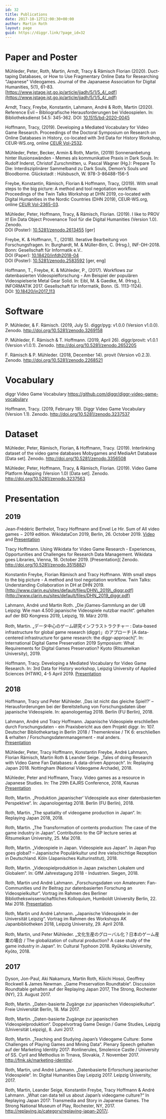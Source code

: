 ```yaml
---
id: 32
title: Publications
date: 2017-10-12T12:00:30+00:00
author: Martin Roth
layout: page
guid: https://diggr.link/?page_id=32
---
```

# Paper and Poster 

<span class="mci-citation"><span class="mci-citation-author">Mühleder, Peter, Roth, Martin, Arndt, Tracy & Rämisch Florian </span><span class="mci-citation-year">(2020). </span><span class="mci-citation-title">Duct-taping Databases, or How to Use Fragmentary Online Data for Researching "Japanese" Videogames.</span>
   Journal of the Japanaese Association for Digital Humanities, 5(1), 61-83.
   [https://www.jstage.jst.go.jp/article/jjadh/5/1/5_4/_pdf](https://www.jstage.jst.go.jp/article/jjadh/5/1/5_4/_pdf)

<span class="mci-citation"><span class="mci-citation-author">Arndt, Tracy, Freybe, Konstantin, Lahmann, André & Roth, Martin </span><span class="mci-citation-year">(2020).</span> <span class="mci-citation-title">Reference Evil – Bibliografische Herausforderungen bei Videospielen.</span> In: Bibliotheksdienst 54.5: 345-362.
DOI: [10.1515/bd-2020-0045](https://www.degruyter.com/view/journals/bd/54/5/article-p345.xml)</span>

<span class="mci-citation"><span class="mci-citation-author">Hoffmann, Tracy, </span><span class="mci-citation-year">(2019). </span><span class="mci-citation-title">Developing a Mediated Vocabulary for Video Game Research.</span>
   <span class="mci-citation-conftitle">Proceedings of the Doctoral Symposium on Research on Online Databases in History, co-located with 3rd Data for History Workshop</span>,
   CEUR-WS.org, online [CEUR Vol-2532](http://ceur-ws.org/Vol-2532/paper8.pdf).

<span class="mci-citation"><span class="mci-citation-author">Mühleder, Peter, Becker, Armin & Roth, Martin, </span><span class="mci-citation-year">(2019) </span><span class="mci-citation-title">Sonnenanbetung hinter Illusionswänden - Memes als kommunikative Praxis in Dark Souls.</span> In: Rudolf Inderst, Christof Zurschmitten, u. Pascal Wagner (Hg.): Prepare To Die: Interdisziplinärer Sammelband zu Dark Souls, Demon’s Souls und Bloodborne. Glückstadt : Hülsbusch, W. 978-3-86488-156-5</span>

<span class="mci-citation"><span class="mci-citation-author">Freybe, Konstantin, Rämisch, Florian & Hoffmann, Tracy, </span><span class="mci-citation-year">(2019). </span><span class="mci-citation-title">With small steps to the big picture: A method and tool negotiation workflow.</span>
   <span class="mci-citation-conftitle">Proceedings of the Twin Talks Workshop at DHN 2019, co-located with Digital Humanities in the Nordic Countries (DHN 2019)</span>,
   CEUR-WS.org, online [CEUR Vol-2365-03](http://ceur-ws.org/Vol-2365/03-TwinTalks-DHN2019_paper_3.pdf).

<div id="citation_CHICAGO" class="tab-pane active">
  <p>
    Mühleder, Peter, Hoffmann, Tracy, & Rämisch, Florian. (2019). I like to PROV it! Ein Data Object Provenance Tool für die Digital Humanities (Version 1.0). Zenodo.<br /> DOI (Poster): <a href="http://doi.org/10.5281/zenodo.2613455">10.5281/zenodo.2613455</a> [ger]
  </p>
</div>

<span class="mci-citation"><span class="mci-citation-author">Freybe, K. & Hoffmann, T., </span><span class="mci-citation-year"> (2018). </span><span class="mci-citation-title">Iterative Bearbeitung von Forschungsfragen. </span><span class="mci-citation-editor"> In: Burghardt, M. & Müller-Birn, C. (Hrsg.), </span><span class="mci-citation-conftitle">INF-DH-2018. </span><span class="mci-citation-pubplace">Bonn: </span><span class="mci-citation-publisher">Gesellschaft für Informatik e.V..</span></span>  
DOI (Paper): [10.18420/infdh2018-04](https://doi.org/10.18420/infdh2018-04)  
DOI (Poster): [10.5281/zenodo.2583592](http://doi.org/10.5281/zenodo.2583592) [ger, eng]

<span class="mci-citation"><span class="mci-citation-author">Hoffmann, T., Freybe, K. & Mühleder, P., </span><span class="mci-citation-year"> (2017). </span><span class="mci-citation-title">Workflows zur datenbasierten Videospielforschung - Am Beispiel der populären Videospielserie Metal Gear Solid. </span><span class="mci-citation-editor"> In: Eibl, M. & Gaedke, M. (Hrsg.), </span><span class="mci-citation-conftitle">INFORMATIK 2017. </span><span class="mci-citation-publisher">Gesellschaft für Informatik, Bonn. </span><span class="mci-citation-publisher"> (S. 1113-1124). </span></span>  
<span class="bold">DOI: </span><span class="mci_abstract"><a href="https://doi.org/10.18420/in2017_113">10.18420/in2017_113 </a></span>

# Software

<span class="ng-binding">P. Mühleder, & F. Rämisch. (2019, July 5). diggr/pyg: v1.0.0 (Version v1.0.0). Zenodo. <a href="http://doi.org/10.5281/zenodo.3269158">http://doi.org/10.5281/zenodo.3269158</a></span>

<span class="ng-binding">P. Mühleder, F. Rämisch & T. Hoffmann. (2019, April 26). diggr/provit: v1.0.1 (Version v1.0.1). Zenodo. <a href="http://doi.org/10.5281/zenodo.2652205">http://doi.org/10.5281/zenodo.2652205</a></span>

<span class="ng-binding">F. Rämisch & P. Mühleder. (2018, December 14). provit (Version v0.2.3). Zenodo. <a href="http://doi.org/10.5281/zenodo.2268521">http://doi.org/10.5281/zenodo.2268521</a></span>

# Vocabulary

diggr Video Game Vocabulary
<https://github.com/diggr/diggr-video-game-vocabulary>

<span class="ng-binding">Hoffmann, Tracy. (2019, February 19). Diggr Video Game Vocabulary (Version 1.1). Zenodo. <a href="http://doi.org/10.5281/zenodo.3237537">http://doi.org/10.5281/zenodo.3237537</a></span>

# Dataset

Mühleder, Peter, Rämisch, Florian, & Hoffmann, Tracy. (2019). Interlinking dataset of the video game databases Mobygames and MediaArt Database [Data set]. Zenodo. <a href="http://doi.org/10.5281/zenodo.3356508">http://doi.org/10.5281/zenodo.3356508</a>

Mühleder, Peter, Hoffmann, Tracy, & Rämisch, Florian. (2019). Video Game Platform Mapping (Version 1.0) [Data set]. Zenodo. <a href="http://doi.org/10.5281/zenodo.3237563">http://doi.org/10.5281/zenodo.3237563</a>

# Presentation 

## 2019

Jean-Frédéric Berthelot, Tracy Hoffmann and Envel Le Hir. Sum of All video games − 2019 edition. WikidataCon 2019, Berlin, 26. October 2019.
[Video](https://commons.wikimedia.org/wiki/File:WikidataCon_2019_-_Sum_of_all_video_games.pdf) and
[Presentation](https://media.ccc.de/v/wikidatacon2019-1074-sum_of_all_video_games_2019_edition)

Tracy Hoffmann. Using Wikidata for Video Game Research - Experiences, Opportunities and Challenges for Research Data Management. Wikidata goes Libraries, Vienna, 18. October 2019.
[Presentation]( Zenodo. http://doi.org/10.5281/zenodo.3515882)

Konstantin Freybe, Florian Rämisch and Tracy Hoffmann. With small steps to the big picture - A method and tool negotiation workflow. Twin Talks: Understanding Collaboration in DH at DHN 2019.
[http://www.clarin.eu/sites/default/files/DHN\_2019\_diggr.pdf](http://www.clarin.eu/sites/default/files/DHN_2019_diggr.pdf)

Lahmann, André und Martin Roth. „Die jGames-Sammlung an der UB Leipzig: Wie man 4.500 japanische Videospiele nutzbar macht“. gehalten auf der BID Kongress 2019, Leipzig, 19. März 2019.

Roth, Martin. „データ中心のゲーム研究インフラストラクチャー : Data-based infrastructure for global game research (diggr)」のアプローチ [A data-centered infrastructure for game research: the diggr-approach]“. In: International Digital Game Preservation 2019  Symposium: What Requirements for Digital Games Preservation? Kyoto (Ritsumeikan University), 2019.

Hoffmann, Tracy. Developing a Mediated Vocabulary for Video Game Research. In: 3rd Data for History workshop, Leipzig University of Applied Sciences (HTWK), 4-5 April 2019.
[Presentation](http://dataforhistory.org/sites/default/files/rodbh20190404_hoffmann.pdf)

## 2018

Hoffmann, Tracy und Peter Mühleder. ,Das ist nicht das gleiche Spiel!?‘ – Herausforderungen bei der Bereitstellung von Forschungsdaten über japanische Videospiele. In: apanologentag 2018. Berlin (FU Berlin), 2018.

Lahmann, André und Tracy Hoffmann. Japanische Videospiele erschließen durch Forschungsdaten - ein Praxisbericht aus dem Projekt diggr. In: 107. Deutscher Bibliothekartag in Berlin 2018 / Themenkreise / TK 6: erschließen & erhalten / Forschungsdatenmanagement - mal anders.  
[Presentation](https://opus4.kobv.de/opus4-bib-info/files/3619/Bibtag18-Praxisbericht_diggr.pdf)

Mühleder, Peter, Tracy Hoffmann, Konstantin Freybe, André Lahmann, Florian Rämisch, Martin Roth & Leander Seige. „Tales of doing Research with Video Game Fan Databases: A data-driven Approach“. In: Replaying Japan 2018. Nottingham (National Videogame Archade), 2018.

Mühleder, Peter and Hoffmann, Tracy. Video games as a resource in Japanese Studies. In: The 29th EAJRS Conference, 2018, Kaunas  
[Presentation](https://www.eajrs.net/files/happyo/muhleder_peter_18.pdf)

Roth, Martin. „Produktion ‚japanischer‘ Videospiele aus einer datenbasierten Perspektive“. In: Japanologentag 2018. Berlin (FU Berlin), 2018.

Roth, Martin. „The spatiality of videogame production in Japan“. In: Replaying Japan 2018, 2018.

Roth, Martin. „The Transformation of contents production: The case of the game industry in Japan“. Contribution to the GP lecture series at Ritsumeikan University, 25. Mai 2018.

Roth, Martin. „Videospiele in Japan. Videospiele aus Japan“. In Japan Pop goes global? – Japanische Populärkultur und ihre vielschichtige Rezeption in Deutschland. Köln (Japanisches Kulturinstitut), 2018.

Roth, Martin. „Videospielproduktion in Japan zwischen Lokalem und Globalem“. In: GfM Jahrestagung 2018 - Industrien. Siegen, 2018.

Roth, Martin und André Lahmann. „Forschungsdaten von Amateuren: Fan-Communities und ihr Beitrag zur datenbasierten Forschung an Videospielkultur“. Vortrag im Rahmen des Berliner Bibliothekswissenschaftliches Kolloquium, Humboldt University Berlin, 22. Mai 2018. [Presentation](https://www.ibi.hu-berlin.de/de/bbk/bbkss18).

Roth, Martin und André Lahmann. „Japanische Videospiele in der Universität Leipzig“. Vortrag im Rahmen des Workshops AK Japanbibliotheken 2018, Leipzig University, 29. April 2018.

Roth, Martin, und Peter Mühleder. „文化生産のグローバル化？日本のゲーム産業の場合 / The globalization of cultural production? A case study of the game industry in Japan“. In: Cultural Typhoon 2018. Ryūkoku University, Kyōto, 2018.

## 2017

Dyson, Jon-Paul, Aki Nakamura, Martin Roth, Kōichi Hosoi, Geoffrey Rockwell & James Newman. „Game Preservation Roundtable“. Discussion Roundtable gehalten auf der Replaying Japan 2017, The Strong, Rochester (NY), 23. August 2017.

Roth, Martin. „Daten-basierte Zugänge zur japanischen Videospielkultur“. Freie Universität Berlin, 18. Mai 2017.

Roth, Martin. „Daten-basierte Zugänge zur japanischen Videospielproduktion“. Doppelvortrag Game Design / Game Studies, Leipzig (Universität Leipzig), 8. Juni 2017.

Roth, Martin. „Teaching and Studying Japan’s Videogame Culture: Some Challenges of Playing Games and Mining Data“. Plenary Speech gehalten auf der Marketing Identity 2017: #onlinerules, Smolenice Castle / University of SS. Cyril and Methodius in Trnava, Slovakia, 7. November 2017. <http://fmk.sk/marketing-identity/>.

Roth, Martin, und André Lahmann. „Datenbasierte Erforschung japanischer Videospiele“. In: Digital Humanities Day Leipzig 2017. Leipzig University, 2017.

Roth, Martin, Leander Seige, Konstantin Freybe, Tracy Hoffmann & André Lahmann. „What can data tell us about Japan’s videogame culture?“ In Replaying Japan 2017: Transmedia and Story in Japanese Games. The Strong National Museum of Play, Rochester, NY, 2017. <http://replaying.jp/category/replaying-japan-2017/>.
